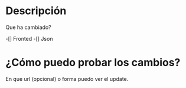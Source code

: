 # Descripción 
Que ha cambiado?

-[] Fronted
-[] Json

# ¿Cómo puedo probar los cambios?
En que url (opcional) o forma puedo ver el update.
